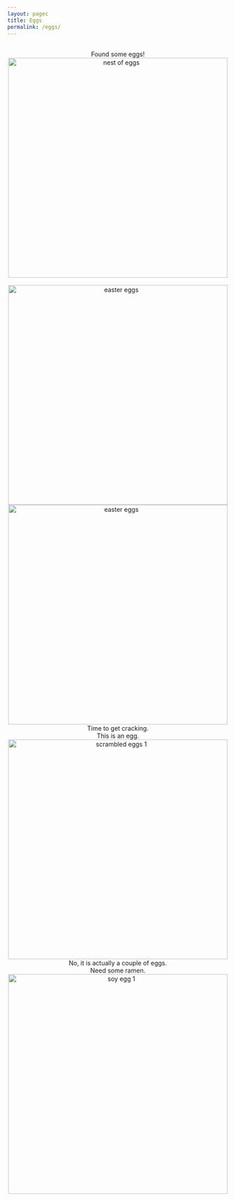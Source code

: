 ```yaml
---
layout: pagec
title: Eggs
permalink: /eggs/
---
```


<br/>
<center>Found some eggs!</center>
<center><img src="{{site.baseurl}}/assets/images/eggs/hidden-eggs-1-c.jpg" alt="nest of eggs" width="500"/></center><br/>
<center><img src="{{site.baseurl}}/assets/images/eggs/easter-eggs-1-c.jpg" alt="easter eggs" width="500"/>
<img src="{{site.baseurl}}/assets/images/eggs/easter-eggs-2-c.jpg" alt="easter eggs" width="500"/></center>
<center>Time to get cracking.</center>

<center>This is an egg.</center>
<center><img src="{{site.baseurl}}/assets/images/eggs/scrambled-eggs-1-c.jpg" alt="scrambled eggs 1" width="500"/></center>
<center>No, it is actually a couple of eggs.</center>

<center> Need some ramen.</center>
<center><img src="{{site.baseurl}}/assets/images/eggs/soy-eggs-1-c.jpg" alt="soy egg 1" width="500"/></center>
